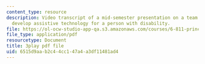 ```yaml
---
content_type: resource
description: Video transcript of a mid-semester presentation on a team project to
  develop assistive technology for a person with disability.
file: https://ol-ocw-studio-app-qa.s3.amazonaws.com/courses/6-811-principles-and-practice-of-assistive-technology-fall-2014/6515d9aab2c44cc147a4a3df11481ad4_EWjWv1YBB7A.pdf
file_type: application/pdf
resourcetype: Document
title: 3play pdf file
uid: 6515d9aa-b2c4-4cc1-47a4-a3df11481ad4
---
```

